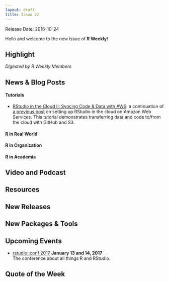 ```yaml
---
layout: draft
title: Issue 22
---
```


Release Date: 2016-10-24

Hello and welcome to the new issue of **R Weekly**!

## Highlight

*Digested by R Weekly Members*


## News & Blog Posts

#### Tutorials

+ [RStudio in the Cloud II: Syncing Code & Data with AWS](http://strimas.com/r/rstudio-cloud-2/): a continuation of [a previous post](http://strimas.com/r/rstudio-cloud-1/) on setting up RStudio in the cloud on Amazon Web Services. This tutorial demonstrates transferring data and code to/from the cloud with GitHub and S3.

#### R in Real World




#### R in Organization





#### R in Academia




## Video and Podcast



## Resources





## New Releases




## New Packages & Tools



## Upcoming Events

+ [rstudio::conf 2017](https://www.rstudio.com/conference/)  **January 13 and 14, 2017** <br>
The conference about all things R and RStudio.<br /> 

## Quote of the Week

